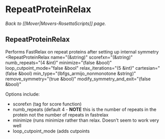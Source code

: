 # RepeatProteinRelax
*Back to [[Mover|Movers-RosettaScripts]] page.*
## RepeatProteinRelax

Performs FastRelax on repeat proteins after setting up internal symmetry
<RepeatProteinRelax name="(&string)" scorefxn="(&string)" numb_repeats="(4 &int)" minimize="(false &bool)" loop_cutpoint_mode="false &bool" relax_iterations="(5 &int)" cartesian="(false &bool)
      min_type="(lbfgs_armijo_nonmonotone &string)" remove_symmetry="(true &bool)" modify_symmetry_and_exit="(false &bool)" 
    </FastRelax>

Options include:
-   scorefxn (tag for score function)
-   numb_repeats (default 4 - **NOTE** this is the number of repeats in the protein not the number of repeats in fastrelax
-   minimize (runs minimize rather than relax. Doesn't seem to work very well
-  loop_cutpoint_mode (adds cutpoints 
